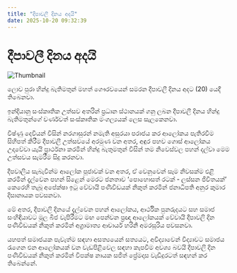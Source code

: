 ```yaml
---
title: "දීපාවලී දිනය අදයි"
date: 2025-10-20 09:32:39
---
```


# දීපාවලී දිනය අදයි

![Thumbnail](https://helakuru.sgp1.cdn.digitaloceanspaces.com/esana/images/lib/deepavali-01.jpg)

ලොව පුරා හින්දු බැතිමතුන් මහත් ගෞරවයෙන් සමරන දීපාවලී දිනය අදට (20) යෙදී තිබෙනවා.

ඉන්දියානු සංස්කෘතික උත්සව අතරින් ප්‍රධාන ස්ථානයක් ගනු ලබන දීපාවලී දිනය හින්දු බැතිමතුන්ගේ වර්ණවත් සංස්කෘතික මංගල්‍යයක් ලෙස සැලකෙනවා.

විෂ්ණු දෙවියන් විසින් නරගාසුරන් නමැති අසුරයා පරාජය කර ආලෝකය පැතිරවීම සිහිපත් කිරීම දීපාවලී උත්සවයේ අරමුණ වන අතර, අඳුර පහව ගොස් ආලෝකය උදාවේවා යැයි ප්‍රාර්ථනා කරමින් හින්දු බැතුමතුන් විසින් තම නිවෙස්වල පහන් දල්වා මෙම උත්සවය සැමරීම සිදු කරනවා.

දීපවාලිය සැබැවින්ම ආලෝක පූජාවක් වන අතර, ඒ වෙනුවෙන් සෑම නිවසක්ම එළි කරමින් දැල්වෙන පහන් සිළෙන් මෙරට ජනතාව ‘පොහොසත් රටක් - ලස්සන ජිවිතයක්’ කෙරෙහි තැබූ අපේක්ෂා ඉටු වේවායි පණිවිඩයක් නිකුත් කරමින් ජනාධිපති අනුර කුමාර දිසානායක පවසනවා.

මේ අතර, දීපාවලි දිනයේ දැල්වෙන පහන් ආලෝකය, ආර්ථික පුනරුදයට සහ සමාජ සංහිඳියාවට මූල බීජ වැපිරීමට මඟ පෙන්වන ප්‍රඥා ආලෝකයක් වේවායි දීපාවලි දින පණිවිඩයක් නිකුත් කරමින් අග්‍රාමාත්‍ය ආචාර්ය හරිනි අමරසූරිය පවසනවා.

යහපත් සමාජයක පැවැත්ම සඳහා අසත්‍යයෙන් සත්‍යයට, අවිද්‍යාවෙන් විද්‍යාවට සමාජය රැගෙන එන ආලෝකයක් වන වැඩපිළිවෙල සඳහා කැපවීම අවශ්‍ය බවයි දීපාවලි දින පණිවිඩයක් නිකුත් කරමින් විපක්ෂ නායක සජිත් ප්‍රේමදාස වැඩිදුරටත් සඳහන් කර තිබෙන්නේ.

